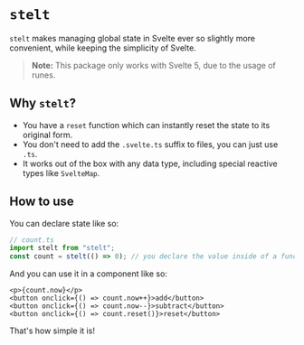 # `stelt`

`stelt` makes managing global state in Svelte ever so slightly more convenient, while keeping the simplicity of Svelte.

> **Note:** This package only works with Svelte 5, due to the usage of runes.

## Why `stelt`?

- You have a `reset` function which can instantly reset the state to its original form.
- You don't need to add the `.svelte.ts` suffix to files, you can just use `.ts`.
- It works out of the box with any data type, including special reactive types like `SvelteMap`.

## How to use

You can declare state like so:

```ts
// count.ts
import stelt from "stelt";
const count = stelt(() => 0); // you declare the value inside of a function
```

And you can use it in a component like so:

```svelte
<p>{count.now}</p>
<button onclick={() => count.now++}>add</button>
<button onclick={() => count.now--}>subtract</button>
<button onclick={() => count.reset()}>reset</button>
```

That's how simple it is!
